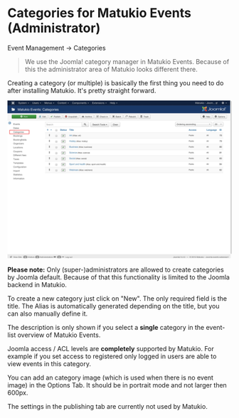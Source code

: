 # Categories for Matukio Events (Administrator)

Event Management -> Categories

> We use the Joomla! category manager in Matukio Events. Because of this the administrator area of Matukio looks different there.

Creating a category (or multiple) is basically the first thing you need to do after installing Matukio. It's pretty straight forward. 

![](categories.jpeg)

**Please note:** Only (super-)administrators are allowed to create categories by Joomla default. Because of that this functionality is limited to the Joomla backend in Matukio.

To create a new category just click on "New". The only required field is the title. The Alias is automatically generated depending on the title, but you can also manually define it.

The description is  only shown if you select a **single** category in the event-list overview of Matukio Events.

Joomla access / ACL levels are **completely** supported by Matukio. For example if you set access to registered only logged in users are able to view events in this category.

You can add an category image (which is used when there is no event image) in the Options Tab. It should be in portrait mode and not larger then 600px.

The settings in the publishing tab are currently not used by Matukio. 


